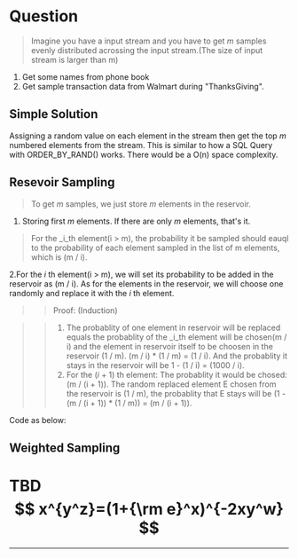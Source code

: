 # Question
> Imagine you have a input stream and you have to get _m_ samples evenly distributed acrossing the input stream.(The size of input stream is larger than m)

1. Get some names from phone book
2. Get sample transaction data from Walmart during "ThanksGiving".

## Simple Solution
Assigning a random value on each element in the stream then get the top _m_ numbered elements from the stream. This is similar to how a SQL Query with ORDER_BY_RAND() works. There would be a O(n) space complexity.

## Resevoir Sampling
> To get _m_ samples, we just store _m_ elements in the reservoir.

1. Storing first _m_ elements. If there are only _m_ elements, that's it.
> For the _i_th element(i > m), the probability it be sampled should eauql to the probability of each element sampled in the list of m elements, which is (m / i). 

2.For the _i_ th element(i > m), we will set its probability to be added in the reservoir as (m / i). As for the elements in the reservoir, we will choose one randomly and replace it with the _i_ th element.

>> Proof: (Induction)

 
>>1. The probablity of one element in reservoir will be replaced equals the probablity of the _i_th element will be chosen(m / i) and the element in reservoir itself to be choosen in the reservoir (1 / m). (m / i) * (1 / m) = (1 / i). And the probablity it stays in the reservoir will be 1 - (1 / i) = (1000 / i). 
>>2. For the (_i_ + 1) th element: The probablity it would be chosed: (m / (i + 1)). The random replaced element E chosen from the reservoir is (1 / m), the probablity that E stays will be (1 - (m / (i + 1)) * (1 / m)) = (m / (i + 1)).

Code as below:

## Weighted Sampling
TBD
$$ x^{y^z}=(1+{\rm e}^x)^{-2xy^w} $$
=======
-------

